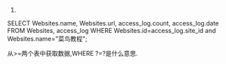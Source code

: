 1.
SELECT Websites.name, Websites.url, access_log.count, access_log.date
FROM Websites, access_log
WHERE Websites.id=access_log.site_id and Websites.name="菜鸟教程";

从>=两个表中获取数据,WHERE ?=?是什么意思.
